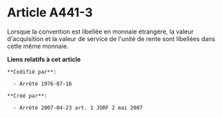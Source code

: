 # Article A441-3

Lorsque la convention est libellée en monnaie étrangère, la valeur d'acquisition et la valeur de service de l'unité de rente
sont libellées dans cette même monnaie.

**Liens relatifs à cet article**

	**Codifié par**:

	  - Arrêté 1976-07-16

	**Créé par**:

	  - Arrêté 2007-04-23 art. 1 JORF 2 mai 2007
